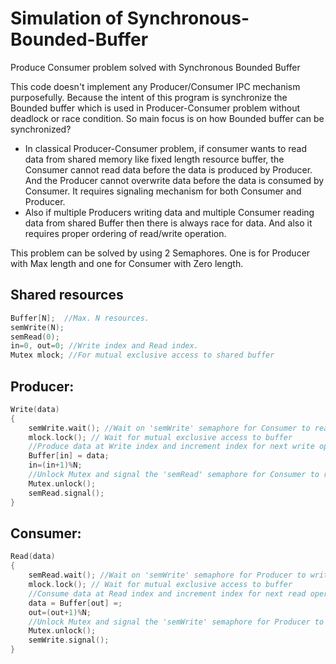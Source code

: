 # Simulation of Synchronous-Bounded-Buffer
Produce Consumer problem solved with Synchronous Bounded Buffer

This code doesn't implement any Producer/Consumer IPC mechanism purposefully. Because the intent of this program is synchronize the Bounded buffer which is used in Producer-Consumer problem without deadlock or race condition. So main focus is on how Bounded buffer can be synchronized?

* In classical Producer-Consumer problem, if consumer wants to read data from shared memory like fixed length resource buffer, the Consumer cannot read data before the data is produced by Producer. And the Producer cannot overwrite data before the data is consumed by Consumer. It requires signaling mechanism for both Consumer and Producer.
* Also if multiple Producers writing data and multiple Consumer reading data from shared Buffer then there is always race for data. And also it requires proper ordering of read/write operation.

This problem can be solved by using 2 Semaphores. One is for Producer with Max length and one for Consumer with Zero length.

## Shared resources
```C
Buffer[N];  //Max. N resources.
semWrite(N);
semRead(0);
in=0, out=0; //Write index and Read index.
Mutex mlock; //For mutual exclusive access to shared buffer
```

## Producer:
```C
Write(data)
{
	semWrite.wait(); //Wait on 'semWrite' semaphore for Consumer to read data if Buffer is Full.
	mlock.lock(); // Wait for mutual exclusive access to buffer
	//Produce data at Write index and increment index for next write operation   
	Buffer[in] = data;   
	in=(in+1)%N;
	//Unlock Mutex and signal the 'semRead' semaphore for Consumer to read data.
	Mutex.unlock();
	semRead.signal();
}
```

## Consumer:
```C
Read(data)
{
	semRead.wait(); //Wait on 'semWrite' semaphore for Producer to write data if Buffer is Empty.
	mlock.lock(); // Wait for mutual exclusive access to buffer
	//Consume data at Read index and increment index for next read operation   
	data = Buffer[out] =;   
	out=(out+1)%N;
	//Unlock Mutex and signal the 'semWrite' semaphore for Producer to write data.
	Mutex.unlock();
	semWrite.signal();
}
```
